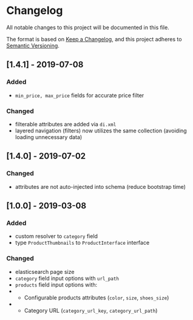 # Changelog
All notable changes to this project will be documented in this file.

The format is based on [Keep a Changelog](https://keepachangelog.com/en/1.0.0/),
and this project adheres to [Semantic Versioning](https://semver.org/spec/v2.0.0.html).

## [1.4.1] - 2019-07-08
### Added
- `min_price, max_price` fields for accurate price filter

### Changed
- filterable attributes are added via `di.xml`
- layered navigation (filters) now utilizes the same collection (avoiding loading unnecessary data)

## [1.4.0] - 2019-07-02
### Changed
- attributes are not auto-injected into schema (reduce bootstrap time) 

## [1.0.0] - 2019-03-08
### Added
- custom resolver to `category` field
- type `ProductThumbnails` to `ProductInterface` interface

### Changed
- elasticsearch page size
- `category` field input options with `url_path`
- `products` field input options with:
- - Configurable products attributes (`color`, `size`, `shoes_size`)
- - Category URL (`category_url_key`, `category_url_path`)
